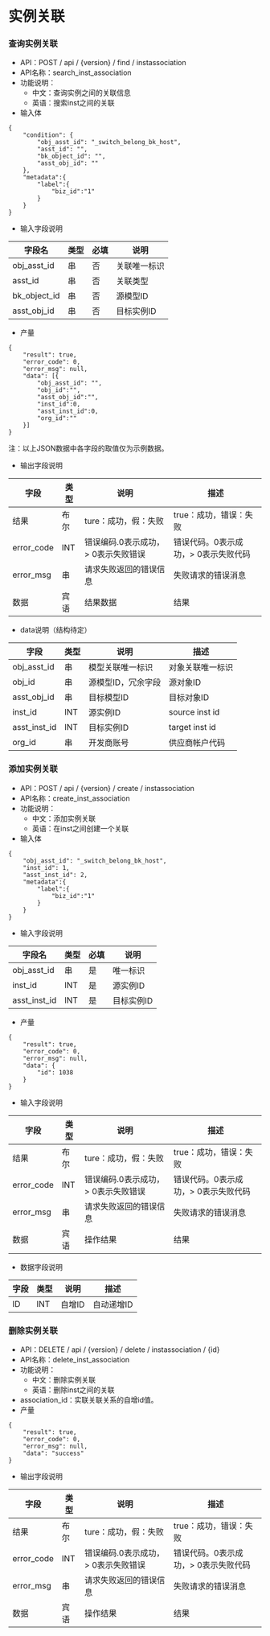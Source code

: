 # 实例关联

### 查询实例关联

* API：POST / api / {version} / find / instassociation
* API名称：search_inst_association
* 功能说明：
  * 中文：查询实例之间的关联信息
  * 英语：搜索inst之间的关联
* 输入体

```
{
    "condition": {
        "obj_asst_id": "_switch_belong_bk_host",
        "asst_id": "",
        "bk_object_id": "",
        "asst_obj_id": ""
    },
    "metadata":{
        "label":{
            "biz_id":"1"
        }
    }
}
```
* 输入字段说明

|字段名|类型|必填|说明|
| ---  | ---  | --- |---  |
|obj_asst_id|串|否|关联唯一标识|
|asst_id|串|否|关联类型|
|bk_object_id|串|否|源模型ID|
|asst_obj_id|串|否|目标实例ID|

* 产量
```
{
    "result": true,
    "error_code": 0,
    "error_msg": null,
    "data": [{
        "obj_asst_id": "",
        "obj_id":"",
        "asst_obj_id":"",
        "inst_id":0,
        "asst_inst_id":0,
        "org_id":""
    }]
}
```
注：以上JSON数据中各字段的取值仅为示例数据。

* 输出字段说明

|字段|类型|说明|描述|
| ---  | ---  | --- |---  |
|结果|布尔|ture：成功，假：失败|true：成功，错误：失败|
|error_code|INT|错误编码.0表示成功，> 0表示失败错误|错误代码。0表示成功，> 0表示失败代码|
|error_msg|串|请求失败返回的错误信息|失败请求的错误消息|
|数据|宾语|结果数据|结果|

* data说明（结构待定）

|字段|类型|说明|描述|
| ---  | ---  | --- |---  |
|obj_asst_id|串|模型关联唯一标识|对象关联唯一标识|
|obj_id|串|源模型ID，冗余字段|源对象ID|
|asst_obj_id|串|目标模型ID|目标对象ID|
|inst_id|INT|源实例ID|source inst id|
|asst_inst_id|INT|目标实例ID|target inst id|
|org_id|串|开发商账号|供应商帐户代码|

### 添加实例关联

* API：POST / api / {version} / create / instassociation
* API名称：create_inst_association
* 功能说明：
  * 中文：添加实例关联
  * 英语：在inst之间创建一个关联
* 输入体
```
{
    "obj_asst_id": "_switch_belong_bk_host",
    "inst_id": 1,
    "asst_inst_id": 2,
    "metadata":{
        "label":{
            "biz_id":"1"
        }
    }
}
```
* 输入字段说明

|字段名|类型|必填|说明|
| ---  | ---  | --- |---  |
|obj_asst_id|串|是|唯一标识|
|inst_id|INT|是|源实例ID|
|asst_inst_id|INT|是|目标实例ID|


* 产量

```
{
    "result": true,
    "error_code": 0,
    "error_msg": null,
    "data": {
        "id": 1038
    }
}
```
* 输入字段说明

|字段|类型|说明|描述|
| ---  | ---  | --- |---  |
|结果|布尔|ture：成功，假：失败|true：成功，错误：失败|
|error_code|INT|错误编码.0表示成功，> 0表示失败错误|错误代码。0表示成功，> 0表示失败代码|
|error_msg|串|请求失败返回的错误信息|失败请求的错误消息|
|数据|宾语|操作结果|结果|

* 数据字段说明

|字段|类型|说明|描述|
| ---  | ---  | --- |---  |
|ID|INT|自增ID|自动递增ID|

### 删除实例关联

* API：DELETE / api / {version} / delete / instassociation / {id}
* API名称：delete_inst_association
* 功能说明：
  * 中文：删除实例关联
  * 英语：删除inst之间的关联
* association_id：实联关联关系的自增id值。
* 产量
```
{
    "result": true,
    "error_code": 0,
    "error_msg": null,
    "data": "success"
}
```
* 输出字段说明

|字段|类型|说明|描述|
| ---  | ---  | --- |---  |
|结果|布尔|ture：成功，假：失败|true：成功，错误：失败|
|error_code|INT|错误编码.0表示成功，> 0表示失败错误|错误代码。0表示成功，> 0表示失败代码|
|error_msg|串|请求失败返回的错误信息|失败请求的错误消息|
|数据|宾语|操作结果|结果|
